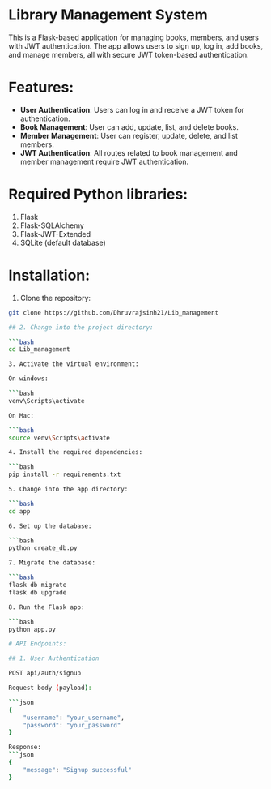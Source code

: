 # Library Management System

This is a Flask-based application for managing books, members, and users with JWT authentication. The app allows users to sign up, log in, add books, and manage members, all with secure JWT token-based authentication.

# Features:

- **User Authentication**: Users can log in and receive a JWT token for authentication.
- **Book Management**: User can add, update, list, and delete books.
- **Member Management**: User can register, update, delete, and list members.
- **JWT Authentication**: All routes related to book management and member management require JWT authentication.

# Required Python libraries:

1. Flask
2. Flask-SQLAlchemy
3. Flask-JWT-Extended
5. SQLite (default database)

# Installation:

1. Clone the repository:

```bash
git clone https://github.com/Dhruvrajsinh21/Lib_management

## 2. Change into the project directory:

```bash
cd Lib_management

3. Activate the virtual environment:

On windows:

```bash
venv\Scripts\activate

On Mac:

```bash
source venv\Scripts\activate

4. Install the required dependencies:

```bash
pip install -r requirements.txt

5. Change into the app directory:

```bash
cd app

6. Set up the database:

```bash
python create_db.py

7. Migrate the database:

```bash
flask db migrate
flask db upgrade

8. Run the Flask app:

```bash
python app.py

# API Endpoints:

## 1. User Authentication

POST api/auth/signup

Request body (payload):

```json
{
    "username": "your_username",
    "password": "your_password"
}

Response:
```json
{
    "message": "Signup successful"
}




